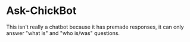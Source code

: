 # Ask-ChickBot
This isn't really a chatbot because it has premade responses, it can only answer "what is" and "who is/was" questions.
